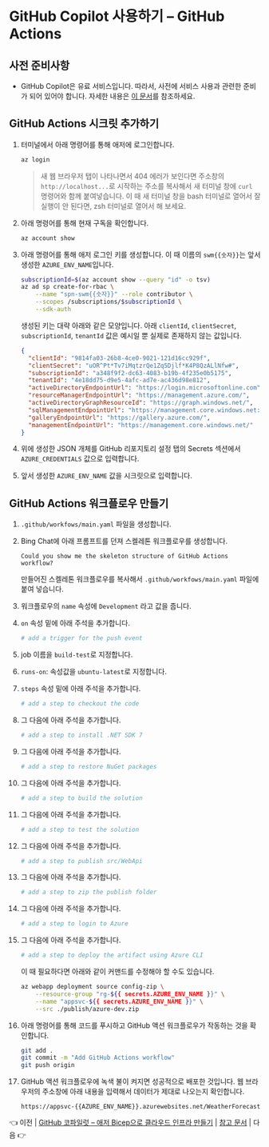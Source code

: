 # GitHub Copilot 사용하기 &ndash; GitHub Actions

## 사전 준비사항

- GitHub Copilot은 유료 서비스입니다. 따라서, 사전에 서비스 사용과 관련한 준비가 되어 있어야 합니다. 자세한 내용은 [이 문서](https://docs.github.com/ko/copilot/quickstart)를 참조하세요.


## GitHub Actions 시크릿 추가하기

1. 터미널에서 아래 명령어를 통해 애저에 로그인합니다.

    ```bash
    az login
    ```

   > 새 웹 브라우저 탭이 나타나면서 404 에러가 보인다면 주소창의 `http://localhost...`로 시작하는 주소를 복사해서 새 터미널 창에 `curl` 명령어와 함께 붙여넣습니다.
   > 이 때 새 터미널 창을 bash 터미널로 열어서 잘 실행이 안 된다면, zsh 터미널로 열어서 해 보세요.

1. 아래 명령어를 통해 현재 구독을 확인합니다.

    ```bash
    az account show
    ```

1. 아래 명령어를 통해 애저 로그인 키를 생성합니다. 이 때 이름의 `swm{{숫자}}`는 앞서 생성한 `AZURE_ENV_NAME`입니다.

    ```bash
    subscriptionId=$(az account show --query "id" -o tsv)
    az ad sp create-for-rbac \
        --name "spn-swm{{숫자}}" --role contributor \
        --scopes /subscriptions/$subscriptionId \
        --sdk-auth
    ```

   생성된 키는 대략 아래와 같은 모양입니다. 아래 `clientId`, `clientSecret`, `subscriptionId`, `tenantId` 값은 예시일 뿐 실제로 존재하지 않는 값입니다.

    ```json
    {
      "clientId": "9814fa03-26b8-4ce0-9021-121d16cc929f",
      "clientSecret": "uOR^Pt*Tv7iMqtzrQe1Zq5Djlf*K4P8QzALlNfw#",
      "subscriptionId": "a348f9f2-dc63-4083-b19b-4f235e0b5175",
      "tenantId": "4e18dd75-d9e5-4afc-ad7e-ac436d98e812",
      "activeDirectoryEndpointUrl": "https://login.microsoftonline.com",
      "resourceManagerEndpointUrl": "https://management.azure.com/",
      "activeDirectoryGraphResourceId": "https://graph.windows.net/",
      "sqlManagementEndpointUrl": "https://management.core.windows.net:8443/",
      "galleryEndpointUrl": "https://gallery.azure.com/",
      "managementEndpointUrl": "https://management.core.windows.net/"
    }
    ```

1. 위에 생성한 JSON 개체를 GitHub 리포지토리 설정 탭의 Secrets 섹션에서 `AZURE_CREDENTIALS` 값으로 입력합니다.
1. 앞서 생성한 `AZURE_ENV_NAME` 값을 시크릿으로 입력합니다.


## GitHub Actions 워크플로우 만들기

1. `.github/workfows/main.yaml` 파일을 생성합니다.
1. Bing Chat에 아래 프롬프트를 던져 스켈레톤 워크플로우를 생성합니다.

    ```text
    Could you show me the skeleton structure of GitHub Actions workflow?
    ```

   만들어진 스켈레톤 워크플로우를 복사해서 `.github/workfows/main.yaml` 파일에 붙여 넣습니다.

1. 워크플로우의 `name` 속성에 `Development` 라고 값을 줍니다.
1. `on` 속성 밑에 아래 주석을 추가합니다.

    ```yml
    # add a trigger for the push event
    ```

1. job 이름을 `build-test`로 지정합니다.
1. `runs-on`: 속성값을 `ubuntu-latest`로 지정합니다.
1. `steps` 속성 밑에 아래 주석을 추가합니다.

    ```yml
    # add a step to checkout the code
    ```

1. 그 다음에 아래 주석을 추가합니다.

    ```yml
    # add a step to install .NET SDK 7
    ```

1. 그 다음에 아래 주석을 추가합니다.

    ```yml
    # add a step to restore NuGet packages
    ```

1. 그 다음에 아래 주석을 추가합니다.

    ```yml
    # add a step to build the solution
    ```

1. 그 다음에 아래 주석을 추가합니다.

    ```yml
    # add a step to test the solution
    ```

1. 그 다음에 아래 주석을 추가합니다.

    ```yml
    # add a step to publish src/WebApi
    ```

1. 그 다음에 아래 주석을 추가합니다.

    ```yml
    # add a step to zip the publish folder
    ```

1. 그 다음에 아래 주석을 추가합니다.

    ```yml
    # add a step to login to Azure
    ```

1. 그 다음에 아래 주석을 추가합니다.

    ```yml
    # add a step to deploy the artifact using Azure CLI
    ```

   이 때 필요하다면 아래와 같이 커맨드를 수정해야 할 수도 있습니다.

    ```bash
    az webapp deployment source config-zip \
        --resource-group "rg-${{ secrets.AZURE_ENV_NAME }}" \
        --name "appsvc-${{ secrets.AZURE_ENV_NAME }}" \
        --src ./publish/azure-dev.zip
    ```

1. 아래 명령어를 통해 코드를 푸시하고 GitHub 액션 워크플로우가 작동하는 것을 확인합니다.

    ```bash
    git add .
    git commit -m "Add GitHub Actions workflow"
    git push origin
    ```

1. GitHub 액션 워크플로우에 녹색 불이 켜지면 성공적으로 배포한 것입니다. 웹 브라우저의 주소창에 아래 내용을 입력해서 데이터가 제대로 나오는지 확인합니다.

    ```text
    https://appsvc-{{AZURE_ENV_NAME}}.azurewebsites.net/WeatherForecast
    ```

👈 이전 | [GitHub 코파일럿 &ndash; 애저 Bicep으로 클라우드 인프라 만들기](./03-copilot-bicep.md) | [참고 문서](./05-references.md) | 다음 👉
